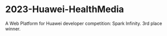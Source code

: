 # 2023-Huawei-HealthMedia
A Web Platform for Huawei developer competition: Spark Infinity. 3rd place winner.

